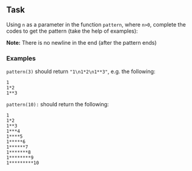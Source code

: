 ## Task 

Using `n` as a parameter in the function `pattern`, where `n>0`, complete the codes to get the pattern (take the help of examples):

**Note:** There is no newline in the end (after the pattern ends)


### Examples

`pattern(3)` should return `"1\n1*2\n1**3"`, e.g. the following:
```
1
1*2
1**3
```
`pattern(10):` should return the following:
```
1
1*2
1**3
1***4
1****5
1*****6
1******7
1*******8
1********9
1*********10
```
